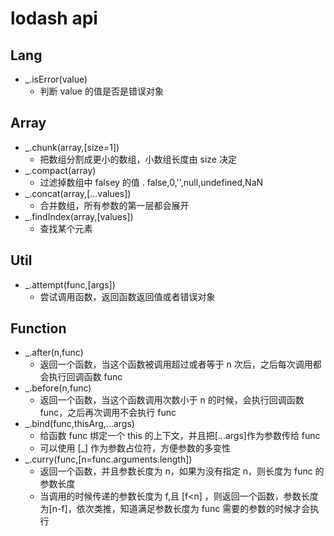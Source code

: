 # lodash api

## Lang

- \_.isError(value)
  - 判断 value 的值是否是错误对象

## Array

- \_.chunk(array,[size=1])
  - 把数组分割成更小的数组，小数组长度由 size 决定
- \_.compact(array)
  - 过滤掉数组中 falsey 的值 . false,0,'',null,undefined,NaN
- \_.concat(array,[...values])
  - 合并数组，所有参数的第一层都会展开
- \_.findIndex(array,[values])
  - 查找某个元素

## Util

- \_.attempt(func,[args])
  - 尝试调用函数，返回函数返回值或者错误对象

## Function

- \_.after(n,func)
  - 返回一个函数，当这个函数被调用超过或者等于 n 次后，之后每次调用都会执行回调函数 func
- \_.before(n,func)
  - 返回一个函数，当这个函数调用次数小于 n 的时候，会执行回调函数 func，之后再次调用不会执行 func
- \_.bind(func,thisArg,...args)
  - 给函数 func 绑定一个 this 的上下文，并且把[...args]作为参数传给 func
  - 可以使用 [_] 作为参数占位符，方便参数的多变性
- \_.curry(func,[n=func.arguments.length])
  - 返回一个函数，并且参数长度为 n，如果为没有指定 n，则长度为 func 的参数长度
  - 当调用的时候传递的参数长度为 f,且 [f<n] ，则返回一个函数，参数长度为[n-f]，依次类推，知道满足参数长度为 func 需要的参数的时候才会执行
